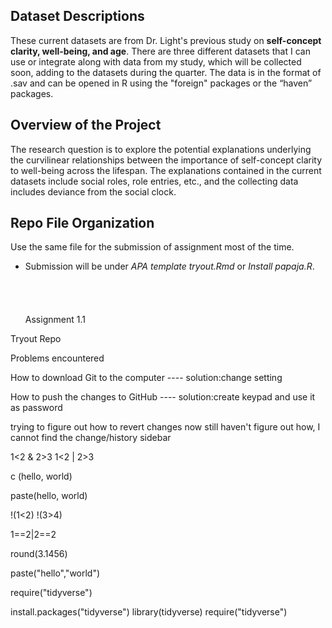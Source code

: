 ## Dataset Descriptions
These current datasets are from Dr. Light's previous study on **self-concept clarity, well-being, and age**. 
There are three different datasets that I can use or integrate along with data from my study, which will be collected soon, adding to the datasets during the quarter.
The data is in the format of .sav and can be opened in R using the "foreign" packages or the “haven” packages.
## Overview of the Project
The research question is to explore the potential explanations underlying the curvilinear relationships between the importance of self-concept clarity to well-being across the lifespan. 
The explanations contained in the current datasets include social roles, role entries, etc., and the collecting data includes deviance from the social clock.
## Repo File Organization
Use the same file for the submission of assignment most of the time. 
* Submission will be under *APA template tryout.Rmd* or *Install papaja.R*. 
\
\
\
\
\
Assignment 1.1

Tryout Repo

Problems encountered

  How to download Git to the computer ---- solution:change setting

  How to push the changes to GitHub ---- solution:create keypad and use it as password


trying to figure out how to revert changes now
still haven't figure out how, I cannot find the change/history sidebar

1<2 & 2>3
1<2 | 2>3

c (hello, world)


paste(hello, world)

!(1<2)
!(3>4)

1==2|2==2

round(3.1456)

paste("hello","world")

require("tidyverse")

install.packages("tidyverse")
library(tidyverse)
require("tidyverse")

